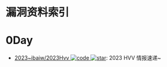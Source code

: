 # 漏洞资料索引

# 0Day

- [2023~ibaiw/2023Hvv ![code](https://ng-tech.icu/assets/code.svg) ![star](https://img.shields.io/github/stars/ibaiw/2023Hvv)](https://github.com/ibaiw/2023Hvv): 2023 HVV 情报速递~
